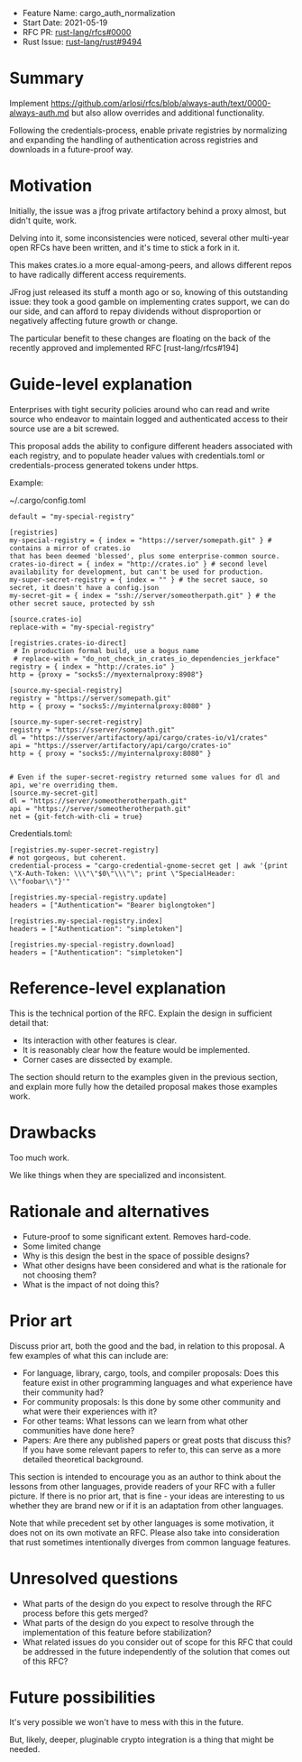 - Feature Name: cargo_auth_normalization
- Start Date: 2021-05-19
- RFC PR: [rust-lang/rfcs#0000](https://github.com/rust-lang/rfcs/pull/0000)
- Rust Issue: [rust-lang/rust#9494](https://github.com/rust-lang/rust/issues/9494)

# Summary
[summary]: #summary

Implement https://github.com/arlosi/rfcs/blob/always-auth/text/0000-always-auth.md but also allow overrides and additional functionality.

Following the credentials-process, enable private registries by normalizing and expanding the handling of authentication across registries and downloads in a future-proof way.

# Motivation
[motivation]: #motivation

Initially, the issue was a jfrog private artifactory behind a proxy almost, but didn't quite, work. 

Delving into it, some inconsistencies were noticed, several other multi-year open RFCs have been written, and it's time to stick a fork in it.

This makes crates.io a more equal-among-peers, and allows different repos to have radically different access requirements.

JFrog just released its stuff a month ago or so, knowing of this outstanding issue: they took a good gamble on implementing crates support, 
we can do our side, and can afford to repay dividends without disproportion or negatively affecting future growth or change.

The particular benefit to these changes are floating on the back of the recently approved and implemented RFC [rust-lang/rfcs#194] 

# Guide-level explanation
[guide-level-explanation]: #guide-level-explanation

Enterprises with tight security policies around who can read and write source who endeavor to maintain 
logged and authenticated access to their source use are a bit screwed.

This proposal adds the ability to configure different headers associated with each registry, and to 
populate header values with credentials.toml or credentials-process generated tokens under https.

Example: 

~/.cargo/config.toml

```[registry]
default = "my-special-registry"

[registries]
my-special-registry = { index = "https://server/somepath.git" } # contains a mirror of crates.io 
that has been deemed 'blessed', plus some enterprise-common source.
crates-io-direct = { index = "http://crates.io" } # second level availability for development, but can't be used for production.
my-super-secret-registry = { index = "" } # the secret sauce, so secret, it doesn't have a config.json
my-secret-git = { index = "ssh://server/someotherpath.git" } # the other secret sauce, protected by ssh

[source.crates-io]
replace-with = "my-special-registry"

[registries.crates-io-direct]
 # In production formal build, use a bogus name
 # replace-with = "do_not_check_in_crates_io_dependencies_jerkface"
registry = { index = "http://crates.io" } 
http = {proxy = "socks5://myexternalproxy:8908"}

[source.my-special-registry]
registry = "https://server/somepath.git"
http = { proxy = "socks5://myinternalproxy:8080" }

[source.my-super-secret-registry]
registry = "https://sserver/somepath.git"
dl = "https://sserver/artifactory/api/cargo/crates-io/v1/crates"
api = "https://sserver/artifactory/api/cargo/crates-io"
http = { proxy = "socks5://myinternalproxy:8080" }


# Even if the super-secret-registry returned some values for dl and api, we're overriding them.
[source.my-secret-git]
dl = "https://server/someotherotherpath.git"
api = "https://server/someotherotherpath.git"
net = {git-fetch-with-cli = true}
```
Credentials.toml:
```
[registries.my-super-secret-registry]
# not gorgeous, but coherent.
credential-process = "cargo-credential-gnome-secret get | awk '{print \"X-Auth-Token: \\\"\"$0\"\\\"\"; print \"SpecialHeader: \\"foobar\\"}'"

[registries.my-special-registry.update]
headers = ["Authentication"= "Bearer biglongtoken"]

[registries.my-special-registry.index]
headers = ["Authentication": "simpletoken"]

[registries.my-special-registry.download]
headers = ["Authentication": "simpletoken"]
```


# Reference-level explanation
[reference-level-explanation]: #reference-level-explanation

This is the technical portion of the RFC. Explain the design in sufficient detail that:

- Its interaction with other features is clear.
- It is reasonably clear how the feature would be implemented.
- Corner cases are dissected by example.

The section should return to the examples given in the previous section, and explain more fully how the detailed proposal makes those examples work.

# Drawbacks
[drawbacks]: #drawbacks

Too much work.

We like things when they are specialized and inconsistent.

# Rationale and alternatives
[rationale-and-alternatives]: #rationale-and-alternatives

- Future-proof to some significant extent. Removes hard-code.
- Some limited change
- Why is this design the best in the space of possible designs?
- What other designs have been considered and what is the rationale for not choosing them?
- What is the impact of not doing this?

# Prior art
[prior-art]: #prior-art

Discuss prior art, both the good and the bad, in relation to this proposal.
A few examples of what this can include are:

- For language, library, cargo, tools, and compiler proposals: Does this feature exist in other programming languages and what experience have their community had?
- For community proposals: Is this done by some other community and what were their experiences with it?
- For other teams: What lessons can we learn from what other communities have done here?
- Papers: Are there any published papers or great posts that discuss this? If you have some relevant papers to refer to, this can serve as a more detailed theoretical background.

This section is intended to encourage you as an author to think about the lessons from other languages, provide readers of your RFC with a fuller picture.
If there is no prior art, that is fine - your ideas are interesting to us whether they are brand new or if it is an adaptation from other languages.

Note that while precedent set by other languages is some motivation, it does not on its own motivate an RFC.
Please also take into consideration that rust sometimes intentionally diverges from common language features.

# Unresolved questions
[unresolved-questions]: #unresolved-questions

- What parts of the design do you expect to resolve through the RFC process before this gets merged?
- What parts of the design do you expect to resolve through the implementation of this feature before stabilization?
- What related issues do you consider out of scope for this RFC that could be addressed in the future independently of the solution that comes out of this RFC?

# Future possibilities
[future-possibilities]: #future-possibilities

It's very possible we won't have to mess with this in the future.

But, likely, deeper, pluginable crypto integration is a thing that might be needed.
